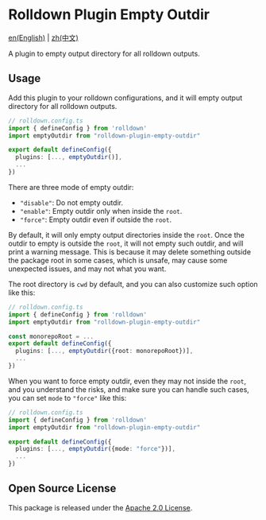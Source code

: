 # Rolldown Plugin Empty Outdir

[en(English)](./README.md) |
[zh(中文)](./README_zh.md)

A plugin to empty output directory for all rolldown outputs.

## Usage

Add this plugin to your rolldown configurations,
and it will empty output directory for all rolldown outputs.

```ts
// rolldown.config.ts
import { defineConfig } from 'rolldown'
import emptyOutdir from "rolldown-plugin-empty-outdir"

export default defineConfig({
  plugins: [..., emptyOutdir()],
  ...
})
```

There are three mode of empty outdir:

- `"disable"`: Do not empty outdir.
- `"enable"`: Empty outdir only when inside the `root`.
- `"force"`: Empty outdir even if outside the `root`.

By default, it will only empty output directories inside the `root`.
Once the outdir to empty is outside the `root`,
it will not empty such outdir, and will print a warning message.
This is because it may delete something outside the package root in some cases,
which is unsafe, may cause some unexpected issues, and may not what you want.

The root directory is `cwd` by default,
and you can also customize such option like this:

```ts
// rolldown.config.ts
import { defineConfig } from 'rolldown'
import emptyOutdir from "rolldown-plugin-empty-outdir"

const monorepoRoot = ...
export default defineConfig({
  plugins: [..., emptyOutdir({root: monorepoRoot})],
  ...
})
```

When you want to force empty outdir, even they may not inside the `root`,
and you understand the risks, and make sure you can handle such cases,
you can set `mode` to `"force"` like this:

```ts
// rolldown.config.ts
import { defineConfig } from 'rolldown'
import emptyOutdir from "rolldown-plugin-empty-outdir"

export default defineConfig({
  plugins: [..., emptyOutdir({mode: "force"})],
  ...
})
```

## Open Source License

This package is released under the [Apache 2.0 License](./LICENSE).
